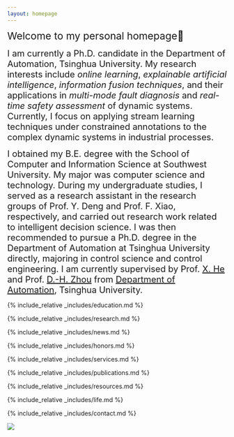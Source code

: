 ```yaml
---
layout: homepage
---
```


<link rel="apple-touch-icon" sizes="180x180" href="/apple-touch-icon.png">
<link rel="icon" type="image/png" sizes="32x32" href="/favicon-32x32.png">
<link rel="icon" type="image/png" sizes="16x16" href="/favicon-16x16.png">
<link rel="manifest" href="/site.webmanifest">

<span style="font-size: 23px;">Welcome to my personal homepage👋</span>

<span style="font-size: 20px;">I am currently a Ph.D. candidate in the Department of Automation, Tsinghua University. My research interests include *online learning*, *explainable artificial intelligence*, *information fusion techniques*, and their applications in *multi-mode fault diagnosis* and *real-time safety assessment* of dynamic systems. Currently, I focus on applying stream learning techniques under constrained annotations to the complex dynamic systems in industrial processes.</span>

<span style="font-size: 20px;">
    I obtained my B.E. degree with the School of Computer and Information Science at Southwest University. My major was computer science and technology. During my undergraduate studies, I served as a research assistant in the research groups of Prof. Y. Deng and Prof. F. Xiao, respectively, and carried out research work related to intelligent decision science. I was then recommended to pursue a Ph.D. degree in the Department of Automation at Tsinghua University directly, majoring in control science and control engineering. I am currently supervised by Prof. <a href="https://scholar.google.com/citations?user=Zuhod6sAAAAJ&hl=zh-CN&oi=ao">X. He</a> and Prof. <a href="https://www.au.tsinghua.edu.cn/info/1110/1582.htm">D.-H. Zhou</a> from <a href="https://www.au.tsinghua.edu.cn/index.htm">Department of Automation</a>, Tsinghua University.
</span>


{% include_relative _includes/education.md %}

{% include_relative _includes/research.md %}

{% include_relative _includes/news.md %}

{% include_relative _includes/honors.md %}

{% include_relative _includes/services.md %}

{% include_relative _includes/publications.md %}

{% include_relative _includes/resources.md %}

{% include_relative _includes/life.md %}

{% include_relative _includes/contact.md %}

<a href='https://clustrmaps.com/site/1bwks'  title='Visit tracker'><img src='//clustrmaps.com/map_v2.png?cl=ffffff&w=300&t=m&d=LGj6RE6LhpFSSVGleEqnCwQSYhx0OfZ_k_oaTnm3L_g&co=56b0f0&ct=ffffff'/></a>